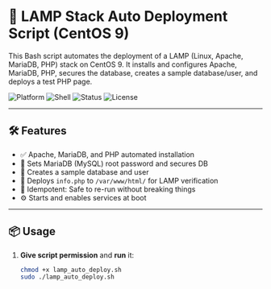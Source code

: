 # 🚀 LAMP Stack Auto Deployment Script (CentOS 9)

This Bash script automates the deployment of a LAMP (Linux, Apache, MariaDB, PHP) stack on CentOS 9. It installs and configures Apache, MariaDB, PHP, secures the database, creates a sample database/user, and deploys a test PHP page.

![Platform](https://img.shields.io/badge/platform-CentOS%209-blue)
![Shell](https://img.shields.io/badge/shell-Bash-lightgrey)
![Status](https://img.shields.io/badge/status-Completed-brightgreen)
![License](https://img.shields.io/badge/license-MIT-yellow)

---

## 🛠️ Features

- ✅ Apache, MariaDB, and PHP automated installation
- 🔐 Sets MariaDB (MySQL) root password and secures DB
- 📁 Creates a sample database and user
- 📄 Deploys `info.php` to `/var/www/html/` for LAMP verification
- 🔁 Idempotent: Safe to re-run without breaking things
- ⚙️ Starts and enables services at boot

---

## 📦 Usage

1. **Give script permission** and **run** it:
   ```bash
   chmod +x lamp_auto_deploy.sh
   sudo ./lamp_auto_deploy.sh

